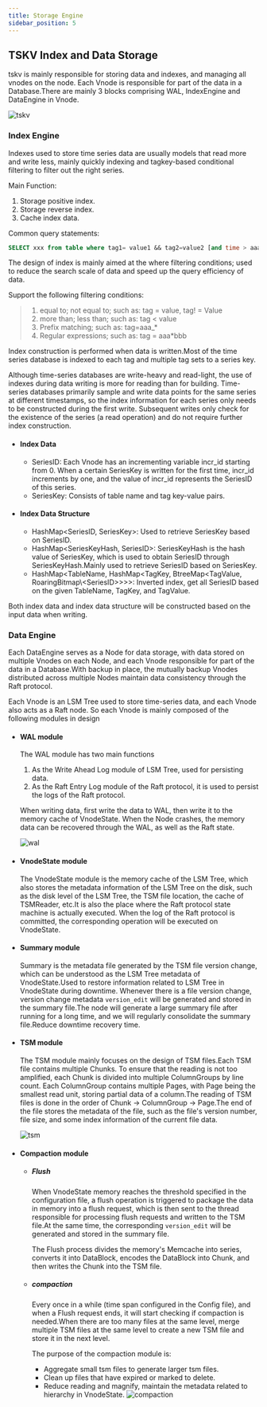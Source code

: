 ```yaml
---
title: Storage Engine
sidebar_position: 5
---
```


## TSKV Index and Data Storage

tskv is mainly responsible for storing data and indexes, and managing all vnodes on the node. Each Vnode is responsible for part of the data in a Database.There are mainly 3 blocks comprising WAL, IndexEngine and DataEngine in Vnode.

![tskv](/img/tskv.png)

### Index Engine

Indexes used to store time series data are usually models that read more and write less, mainly quickly indexing and tagkey-based conditional filtering to filter out the right series.

Main Function:

1. Storage positive index.
2. Storage reverse index.
3. Cache index data.

Common query statements:

```sql
SELECT xxx from table where tag1= value1 && tag2=value2 [and time > aaa and time < bbb] [group by\order by\limit ....]
```

The design of index is mainly aimed at the where filtering conditions; used to reduce the search scale of data and speed up the query efficiency of data.

Support the following filtering conditions:

> 1. equal to; not equal to; such as: tag = value, tag! = Value
> 2. more than; less than; such as: tag < value
> 3. Prefix matching; such as: tag=aaa\_\*
> 4. Regular expressions; such as: tag = aaa\*bbb

Index construction is performed when data is written.Most of the time series database is indexed to each tag and multiple tag sets to a series key.

Although time-series databases are write-heavy and read-light, the use of indexes during data writing is more for reading than for building.
Time-series databases primarily sample and write data points for the same series at different timestamps, so the index information for each series only needs to be constructed during the first write. Subsequent writes only check for the existence of the series (a read operation) and do not require further index construction.

- #### Index Data

  - SeriesID: Each Vnode has an incrementing variable incr_id starting from 0. When a certain SeriesKey is written for the first time, incr_id increments by one, and the value of incr_id represents the SeriesID of this series.
  - SeriesKey: Consists of table name and tag key-value pairs.

- #### Index Data Structure

  - HashMap\<SeriesID, SeriesKey>: Used to retrieve SeriesKey based on SeriesID.
  - HashMap\<SeriesKeyHash, SeriesID>: SeriesKeyHash is the hash value of SeriesKey, which is used to obtain SeriesID through SeriesKeyHash.Mainly used to retrieve SeriesID based on SeriesKey.
  - HashMap\<TableName, HashMap\<TagKey, BtreeMap\<TagValue, RoaringBitmap\\<SeriesID\>>>>: Inverted index, get all SeriesID based on the given TableName, TagKey, and TagValue.

Both index data and index data structure will be constructed based on the input data when writing.

### Data Engine

Each DataEngine serves as a Node for data storage, with data stored on multiple Vnodes on each Node, and each Vnode responsible for part of the data in a Database.With backup in place, the mutually backup Vnodes distributed across multiple Nodes maintain data consistency through the Raft protocol.

Each Vnode is an LSM Tree used to store time-series data, and each Vnode also acts as a Raft node. So each Vnode is mainly composed of the following modules in design

- #### WAL module

  The WAL module has two main functions

  1. As the Write Ahead Log module of LSM Tree, used for persisting data.
  2. As the Raft Entry Log module of the Raft protocol, it is used to persist the logs of the Raft protocol.

  When writing data, first write the data to WAL, then write it to the memory cache of VnodeState. When the Node crashes, the memory data can be recovered through the WAL, as well as the Raft state.

  ![wal](/img/wal.png)

- #### VnodeState module
  The VnodeState module is the memory cache of the LSM Tree, which also stores the metadata information of the LSM Tree on the disk, such as the disk level of the LSM Tree, the TSM file location, the cache of TSMReader, etc.It is also the place where the Raft protocol state machine is actually executed. When the log of the Raft protocol is committed, the corresponding operation will be executed on VnodeState.

- #### Summary module

  Summary is the metadata file generated by the TSM file version change, which can be understood as the LSM Tree metadata of VnodeState.Used to restore information related to LSM Tree in VnodeState during downtime. Whenever there is a file version change, version change metadata `version_edit` will be generated and stored in the summary file.The node will generate a large summary file after running for a long time, and we will regularly consolidate the summary file.Reduce downtime recovery time.

- #### TSM module

  The TSM module mainly focuses on the design of TSM files.Each TSM file contains multiple Chunks. To ensure that the reading is not too amplified, each Chunk is divided into multiple ColumnGroups by line count. Each ColumnGroup contains multiple Pages, with Page being the smallest read unit, storing partial data of a column.The reading of TSM files is done in the order of Chunk -> ColumnGroup -> Page.The end of the file stores the metadata of the file, such as the file's version number, file size, and some index information of the current file data.

  ![tsm](/img/tsm.png)

- #### Compaction module
  - ##### Flush

    When VnodeState memory reaches the threshold specified in the configuration file, a flush operation is triggered to package the data in memory into a flush request, which is then sent to the thread responsible for processing flush requests and written to the TSM file.At the same time, the corresponding `version_edit` will be generated and stored in the summary file.

    The Flush process divides the memory's Memcache into series, converts it into DataBlock, encodes the DataBlock into Chunk, and then writes the Chunk into the TSM file.
  - ##### compaction

    Every once in a while (time span configured in the Config file), and when a Flush request ends, it will start checking if compaction is needed.When there are too many files at the same level, merge multiple TSM files at the same level to create a new TSM file and store it in the next level.

    The purpose of the compaction module is:

    - Aggregate small tsm files to generate larger tsm files.
    - Clean up files that have expired or marked to delete.
    - Reduce reading and magnify, maintain the metadata related to hierarchy in VnodeState.
  ![compaction](/img/compaction.png)
